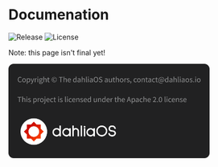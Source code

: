 # Documenation

![Release](https://img.shields.io/github/v/release/dahliaOS/documentation.svg) ![License](https://img.shields.io/github/license/dahliaos/documentation?color=bright-green) 

Note: this page isn't final yet!

<div align=left> 
 <img width="400" src="../img/license/license.png"/> 
</div>
